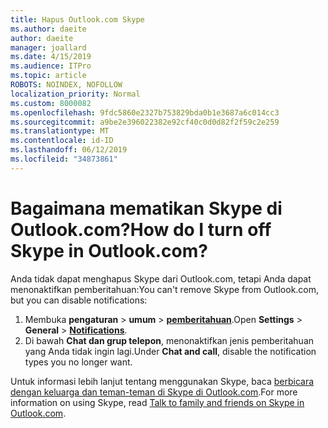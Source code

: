 ```yaml
---
title: Hapus Outlook.com Skype
ms.author: daeite
author: daeite
manager: joallard
ms.date: 4/15/2019
ms.audience: ITPro
ms.topic: article
ROBOTS: NOINDEX, NOFOLLOW
localization_priority: Normal
ms.custom: 8000082
ms.openlocfilehash: 9fdc5860e2327b753829bda0b1e3687a6c014cc3
ms.sourcegitcommit: a9be2e396022382e92cf40c0d0d82f2f59c2e259
ms.translationtype: MT
ms.contentlocale: id-ID
ms.lasthandoff: 06/12/2019
ms.locfileid: "34873861"
---
```

# <a name="how-do-i-turn-off-skype-in-outlookcom"></a><span data-ttu-id="6905c-102">Bagaimana mematikan Skype di Outlook.com?</span><span class="sxs-lookup"><span data-stu-id="6905c-102">How do I turn off Skype in Outlook.com?</span></span>

<span data-ttu-id="6905c-103">Anda tidak dapat menghapus Skype dari Outlook.com, tetapi Anda dapat menonaktifkan pemberitahuan:</span><span class="sxs-lookup"><span data-stu-id="6905c-103">You can't remove Skype from Outlook.com, but you can disable notifications:</span></span>

1. <span data-ttu-id="6905c-104">Membuka **pengaturan** > **umum** > **[pemberitahuan](https://outlook.live.com/mail/options/general/notifications)**.</span><span class="sxs-lookup"><span data-stu-id="6905c-104">Open **Settings** > **General** > **[Notifications](https://outlook.live.com/mail/options/general/notifications)**.</span></span> 
2. <span data-ttu-id="6905c-105">Di bawah **Chat dan grup telepon**, menonaktifkan jenis pemberitahuan yang Anda tidak ingin lagi.</span><span class="sxs-lookup"><span data-stu-id="6905c-105">Under **Chat and call**, disable the notification types you no longer want.</span></span>

<span data-ttu-id="6905c-106">Untuk informasi lebih lanjut tentang menggunakan Skype, baca [berbicara dengan keluarga dan teman-teman di Skype di Outlook.com](https://support.office.com/article/83c6a5b1-3921-479c-b9e9-e753ce59c1fa).</span><span class="sxs-lookup"><span data-stu-id="6905c-106">For more information on using Skype, read [Talk to family and friends on Skype in Outlook.com](https://support.office.com/article/83c6a5b1-3921-479c-b9e9-e753ce59c1fa).</span></span>